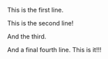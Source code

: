 This is the first line.

This is the second line!

And the third.

And a final fourth line. This is it!!!

